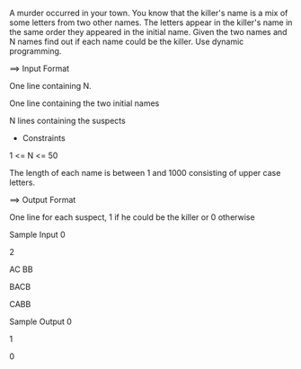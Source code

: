 A murder occurred in your town. You know that the killer's name is a mix of some letters from two other names. The letters appear in the killer's name in the same order they appeared in the initial name. Given the two names and N names find out if each name could be the killer. Use dynamic programming.


==> Input Format


One line containing N.

One line containing the two initial names

N lines containing the suspects

* Constraints


1 <= N <= 50

The length of each name is between 1 and 1000 consisting of upper case letters.

==> Output Format


One line for each suspect, 1 if he could be the killer or 0 otherwise

Sample Input 0


2

AC BB

BACB

CABB

Sample Output 0



1

0
